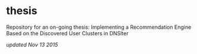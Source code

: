thesis
======

Repository for an on-going thesis: Implementing a Recommendation Engine Based on the Discovered User Clusters in DNSlter

*updated Nov 13 2015*

